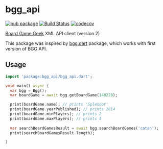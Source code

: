 # bgg_api

[![pub package](https://img.shields.io/pub/v/bgg_api.svg)](https://pub.dartlang.org/packages/bgg_api)
[![Build Status](https://app.travis-ci.com/bartektartanus/bgg_api.svg?branch=master)](https://app.travis-ci.com/bartektartanus/bgg_api)
[![codecov](https://codecov.io/gh/bartektartanus/bgg_api/branch/master/graph/badge.svg)](https://codecov.io/gh/bartektartanus/bgg_api)


[Board Game Geek][BGG] XML API client (version 2)

This package was inspired by [bgg.dart](https://github.com/matanlurey/bgg.dart) package, which works with first version of BGG API. 

[BGG]: https://boardgamegeek.com

## Usage

```dart
import 'package:bgg_api/bgg_api.dart';

void main() async {
  var bgg = Bgg();
  var boardGame = await bgg.getBoardGame(148228);

  print(boardGame.name); // prints 'Splendor'
  print(boardGame.yearPublished); // prints 2014
  print(boardGame.minPlayers); // prints 2
  print(boardGame.maxPlayers); // prints 4
  
  var searchBoardGamesResult = await bgg.searchBoardGames('catan');
  print(searchBoardGamesResult.length);

}
```